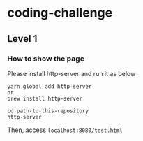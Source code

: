 # coding-challenge

## Level 1

### How to show the page
Please install http-server and run it as below

```
yarn global add http-server
or
brew install http-server

cd path-to-this-repository
http-server
```

Then, access `localhost:8080/test.html`
